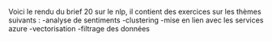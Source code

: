 Voici le rendu du brief 20 sur le nlp, il contient des exercices sur les thèmes suivants :
-analyse de sentiments 
-clustering 
-mise en lien avec les services azure 
-vectorisation
-filtrage des données 
